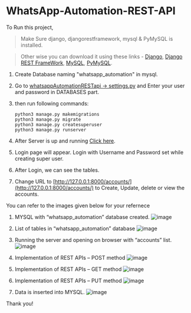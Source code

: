 # WhatsApp-Automation-REST-API

To Run this project, 

> Make Sure django, djangorestframework, mysql & PyMySQL is installed.


> Other wise you can download it using these links - [Django](https://pypi.org/project/Django/), [Django REST FrameWork](https://pypi.org/project/djangorestframework/), [MySQL](https://www.digitalocean.com/community/tutorials/how-to-install-mysql-on-ubuntu-20-04), [PyMySQL](https://pypi.org/project/PyMySQL/).



1. Create Database naming "whatsapp_automation" in mysql.

2. Go to [whatsappAutomationRESTapi -> settings.py](whatsappAutomationRESTapi/settings.py)   and Enter your user and password in DATABASES part.

3. then run following commands:
   ```
   python3 manage.py makemigrations
   python3 manage.py migrate
   python3 manage.py createsuperuser
   python3 manage.py runserver
   ```
4. After Server is up and running [Click here](http://127.0.0.1:8000/admin).

5. Login page will appear. Login with Username and Password set while creating super user.

6. After Login, we can see the tables.

7. Change URL to [http://127.0.0.1:8000/accounts/](http://127.0.0.1:8000/accounts/) to Create, Update, delete or view the accounts.

You can refer to the images given below for your refernece

1.	MYSQL with “whatsapp_automation” database created.
 ![image](https://user-images.githubusercontent.com/56665824/167295252-140ca4eb-eb0c-4499-a5fb-eff4e74b1bd4.png)

2.	List of tables in “whatsapp_automation” database
![image](https://user-images.githubusercontent.com/56665824/167295288-47652d7e-0158-4cee-bd44-ddab4a6acc05.png)
 
3.	Running the server and opening on browser with “accounts” list.
 ![image](https://user-images.githubusercontent.com/56665824/167295297-e01d9b00-8b59-4ef5-ae51-62768df83529.png)

4.	Implementation of REST APIs – POST method
 ![image](https://user-images.githubusercontent.com/56665824/167295314-b294fcb0-ca84-488b-85e9-14b9ce8da6c4.png)

5.	Implementation of REST APIs – GET method
 ![image](https://user-images.githubusercontent.com/56665824/167295323-f58e5a4c-b19d-4b2c-83c1-2cd5896d2b27.png)

6.	Implementation of REST APIs – PUT method
 ![image](https://user-images.githubusercontent.com/56665824/167295329-73af4900-ad73-476a-a4f2-6d8c5002e087.png)

7.	Data is inserted into MYSQL.
 ![image](https://user-images.githubusercontent.com/56665824/167295341-65711825-168f-4964-8e01-f233aa0fb343.png)

Thank you!
